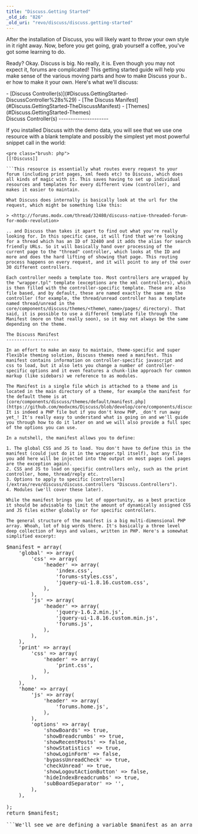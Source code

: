 ```yaml
---
title: "Discuss.Getting Started"
_old_id: "826"
_old_uri: "revo/discuss/discuss.getting-started"
---
```


After the installation of Discuss, you will likely want to throw your own style in it right away. Now, before you get going, grab yourself a coffee, you've got some learning to do.

Ready? Okay. Discuss is big. No really, it is. Even though you may not expect it, forums are complicated! This getting started guide will help you make sense of the various moving parts and how to make Discuss your b.. er how to make it your own. Here's what we'll discuss:

<div>- [Discuss Controller(s)](#Discuss.GettingStarted-DiscussController%28s%29)
- [The Discuss Manifest](#Discuss.GettingStarted-TheDiscussManifest)
- [Themes](#Discuss.GettingStarted-Themes)

</div>Discuss Controller(s)
---------------------

If you installed Discuss with the demo data, you will see that we use one resource with a blank template and possibly the simplest yet most powerful snippet call in the world:

```
<pre class="brush: php">
[[!Discuss]]

```This resource is essentially what routes every request to your forum (including print pages, xml feeds etc) to Discuss, which does all kinds of magic with it. This saves having to set up individual resources and templates for every different view (controller), and makes it easier to maintain.

What Discuss does internally is basically look at the url for the request, which might be something like this:

> <http://forums.modx.com/thread/32480/discuss-native-threaded-forum-for-modx-revolution>

.. and Discuss than takes it apart to find out what you're really looking for. In this specific case, it will find that we're looking for a thread which has an ID of 32480 and it adds the alias for search friendly URLs. So it will basically hand over processing of the current page to the "thread" controller, which looks at the ID and more and does the hard lifting of showing that page. This routing process happens on every request, and it will point to any of the over 30 different controllers.

Each controller needs a template too. Most controllers are wrapped by the "wrapper.tpl" template (exceptions are the xml controllers), which is then filled with the controller-specific template. These are also file based, and by default, these are named exactly the same as the controller (for example, the thread/unread controller has a template named thread/unread in the core/components/discuss/themes/<theme\_name>/pages/ directory). That said, it is possible to use a different template file through the Manifest (more on that really soon), so it may not always be the same depending on the theme.

The Discuss Manifest
--------------------

In an effort to make an easy to maintain, theme-specific and super flexible theming solution, Discuss themes need a manifest. This manifest contains information on controller-specific javascript and css to load, but it also lets you change a number of controller-specific options and it even features a chunk-like approach for common markup (like sidebars) we reference to as modules.

The Manifest is a single file which is attached to a theme and is located in the main directory of a theme, for example the manifest for the default theme is at [core/components/discuss/themes/default/manifest.php](https://github.com/modxcms/Discuss/blob/develop/core/components/discuss/themes/default/manifest.php). It is indeed a PHP file but if you don't know PHP, _don't run away yet_! It's really easy to understand what is going on and we'll guide you through how to do it later on and we will also provide a full spec of the options you can use.

In a nutshell, the manifest allows you to define:

1. The global CSS and JS to load. You don't have to define this in the manifest (could just do it in the wrapper.tpl itself), but any file you add here will be injected into the output on most pages (xml pages are the exception again).
2. CSS and JS to load on specific controllers only, such as the print controller, home, thread/reply etc.
3. Options to apply to specific [controllers](/extras/revo/discuss/discuss.controllers "Discuss.Controllers").
4. Modules (we'll cover these later).

While the manifest brings you lot of opportunity, as a best practice it should be advisable to limit the amount of dynamically assigned CSS and JS files either globally or for specific controllers.

The general structure of the manifest is a big multi-dimensional PHP array. Whoah, lot of big words there. It's basically a three level deep collection of keys and values, written in PHP. Here's a somewhat simplified excerpt:

```
<pre class="brush: php">
$manifest = array(
    'global' => array(
        'css' => array(
            'header' => array(
                'index.css',
                'forums-styles.css',
                'jquery-ui-1.8.16.custom.css',
            ),
        ),
        'js' => array(
            'header' => array(
                'jquery-1.6.2.min.js',
                'jquery-ui-1.8.16.custom.min.js',
                'forums.js',
            ),
        ),
    ),
    'print' => array(
        'css' => array(
            'header' => array(
                'print.css',
            ),
        ),
    ),
    'home' => array(
        'js' => array(
            'header' => array(
                'forums.home.js',
            ),
        ),
        'options' => array(
            'showBoards' => true,
            'showBreadcrumbs' => true,
            'showRecentPosts' => false,
            'showStatistics' => true,
            'showLoginForm' => false,
            'bypassUnreadCheck' => true,
            'checkUnread' => true,
            'showLogoutActionButton' => false,
            'hideIndexBreadcrumbs' => true,
            'subBoardSeparator' => '',
        ),
    ),

);
return $manifest;

```We'll see we are defining a variable $manifest as an array, with a first element called "global" which in turn defines an array. In this second level, we have two items: css and js. They both define the third level of the array which in this case defines files (relative from the assets/components/discuss/themes/theme\_name/css or js/ directory) that should be loaded in the header of the page on every controller. In the case of js, we can also tell it to register it in the footer by replacing "header" with "footer" or adding that as another item in the array, and we can even define "inline" for js which wraps whatever you put there in a <script> tag in the header of the page. This can be useful for when your theme needs certain configuration options from settings or Discuss.

Below the global definition, we will see a print and a home controller in which we can also define css or js in the same way as with the global, but you will also find the "options" array in the home controller's bit. This contains a bunch of options that either have a true or false value, or a string value such as the subBoardSeparator option shown in the excerpt above. These are the options you will want to change to adjust behaviour of the controller. So when you're looking at the [controllers documentation](/extras/revo/discuss/discuss.controllers "Discuss.Controllers"), keep that in mind.

Themes
------

Theming in MODX revolves around the core/components/discuss/themes/theme\_name/ directory and a matching assets/components/discuss/themes/theme\_name/ directory for files that need to be directly accessible (js, css and images). The core theme directory contains a "chunks" and "pages" directory by default. These files contain the html, into which content will be injected with placeholders. If you have developed a site using Wayfinder or getResources before, this concept shouldn't be entirely new for you. To choose a theme, change the **discuss.theme** setting to the name of the directory you want to use. If it doesn't exist, it will default to "default".

The files in the "pages" directory all end in .tpl, and mostly correspond directly with the name of a [controller](/extras/revo/discuss/discuss.controllers "Discuss.Controllers"), such as "board" or "thread/new". These are basically the content of the individual controllers and contain the markup specific to what controller is requested.

The special "wrapper.tpl" and "print-wrapper.tpl" are used as outer wrappers to the controller wrappers depending on the request.

Next, the files in the "chunks" directory are used for smaller bits of html and they all end in .chunk.tpl. For example the "board/disboardli.chunk.tpl" file contains the html that is used to loop over individual boards and "category/discategoryli.chunk.tpl" contains the markup for categories. Email templates can also be found here, in the "emails" subfolder.

We'll go in deeper into creating custom themes in a different tutorial.